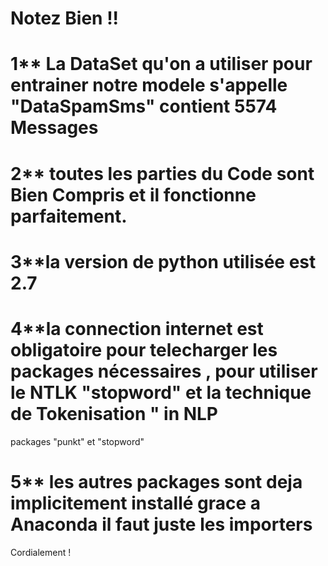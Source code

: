 
# Notez Bien !!

# 1** La DataSet qu'on a utiliser pour entrainer notre modele s'appelle "DataSpamSms" contient 5574  Messages 
# 2** toutes les parties du Code sont Bien Compris et il fonctionne parfaitement.
# 3**la version de python utilisée est 2.7
# 4**la connection internet est obligatoire pour telecharger les packages nécessaires , pour utiliser le NTLK  "stopword"  et la technique de Tokenisation  " in NLP
 packages "punkt" et "stopword"
# 5** les autres packages sont deja implicitement installé grace a Anaconda il faut  juste les importers
 Cordialement !

